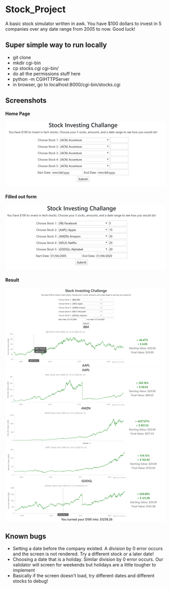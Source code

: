 # Stock_Project
A basic stock simulator written in awk. You have $100 dollars to invest in 5 companies over any date range from 2005 to now. Good luck!

## Super simple way to run locally
- git clone
- mkdir cgi-bin
- cp stocks.cgi cgi-bin/
- do all the permissions stuff here
- python -m CGIHTTPServer
- in browser, go to localhost:8000/cgi-bin/stocks.cgi


## Screenshots
#### Home Page
![alt text](https://raw.githubusercontent.com/DannyBarbaro/Stock_Project/master/Screenshots/1.PNG)
#### Filled out form
![alt text](https://raw.githubusercontent.com/DannyBarbaro/Stock_Project/master/Screenshots/2.PNG)

#### Result
![alt text](https://raw.githubusercontent.com/DannyBarbaro/Stock_Project/master/Screenshots/3.PNG)
![alt text](https://raw.githubusercontent.com/DannyBarbaro/Stock_Project/master/Screenshots/4.PNG)
![alt text](https://raw.githubusercontent.com/DannyBarbaro/Stock_Project/master/Screenshots/5.PNG)

## Known bugs
- Setting a date before the company existed. A division by 0 error occurs and the screen is not rendered. Try a different stock or a later date!
- Choosing a date that is a holiday. Similar division by 0 error occurs. Our validator will screen for weekends but holidays are a little tougher to implement
- Basically if the screen doesn't load, try different dates and different stocks to debug!

